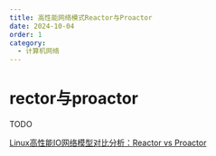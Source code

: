 ```yaml
---
title: 高性能网络模式Reactor与Proactor
date: 2024-10-04
order: 1
category:
  - 计算机网络
---
```


# rector与proactor

TODO

[Linux高性能IO网络模型对比分析：Reactor vs Proactor](https://cloud.tencent.com/developer/article/1769945)